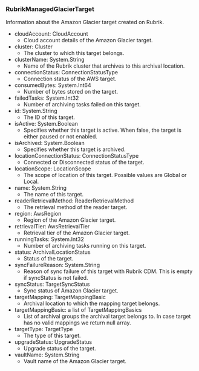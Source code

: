 ### RubrikManagedGlacierTarget
Information about the Amazon Glacier target created on Rubrik.

- cloudAccount: CloudAccount
  - Cloud account details of the Amazon Glacier target.
- cluster: Cluster
  - The cluster to which this target belongs.
- clusterName: System.String
  - Name of the Rubrik cluster that archives to this archival location.
- connectionStatus: ConnectionStatusType
  - Connection status of the AWS target.
- consumedBytes: System.Int64
  - Number of bytes stored on the target.
- failedTasks: System.Int32
  - Number of archiving tasks failed on this target.
- id: System.String
  - The ID of this target.
- isActive: System.Boolean
  - Specifies whether this target is active. When false, the target is either paused or not enabled.
- isArchived: System.Boolean
  - Specifies whether this target is archived.
- locationConnectionStatus: ConnectionStatusType
  - Connected or Disconnected status of the target.
- locationScope: LocationScope
  - The scope of location of this target. Possible values are Global or Local.
- name: System.String
  - The name of this target.
- readerRetrievalMethod: ReaderRetrievalMethod
  - The retrieval method of the reader target.
- region: AwsRegion
  - Region of the Amazon Glacier target.
- retrievalTier: AwsRetrievalTier
  - Retrieval tier of the Amazon Glacier target.
- runningTasks: System.Int32
  - Number of archiving tasks running on this target.
- status: ArchivalLocationStatus
  - Status of the target.
- syncFailureReason: System.String
  - Reason of sync failure of this target with Rubrik CDM. This is empty if syncStatus is not failed.
- syncStatus: TargetSyncStatus
  - Sync status of Amazon Glacier target.
- targetMapping: TargetMappingBasic
  - Archival location to which the mapping target belongs.
- targetMappingBasic: a list of TargetMappingBasics
  - List of archival groups the archival target belongs to. In case target has no valid mappings we return null array.
- targetType: TargetType
  - The type of this target.
- upgradeStatus: UpgradeStatus
  - Upgrade status of the target.
- vaultName: System.String
  - Vault name of the Amazon Glacier target.
